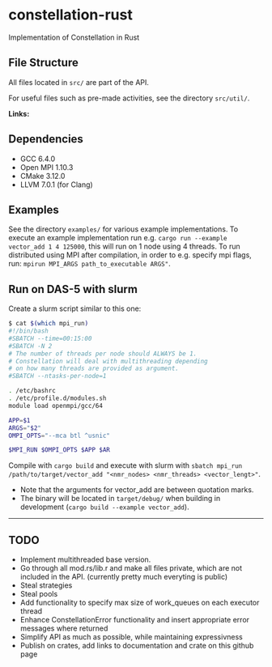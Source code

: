 # constellation-rust
Implementation of Constellation in Rust

## File Structure
All files located in `src/` are part of the API.

For useful files such as pre-made activities, see the directory `src/util/`.

**Links:**

## Dependencies
* GCC 6.4.0
* Open MPI 1.10.3
* CMake 3.12.0
* LLVM 7.0.1 (for Clang)

## Examples
See the directory `examples/` for various example implementations. To execute an example implementation run e.g. `cargo run --example vector_add 1 4 125000`, this will run on 1 node using 4 threads. To run distributed using MPI after compilation, in order to e.g. specify mpi flags, run: `mpirun MPI_ARGS path_to_executable ARGS"`.

## Run on DAS-5 with slurm

Create a slurm script similar to this one:
```bash
$ cat $(which mpi_run)
#!/bin/bash
#SBATCH --time=00:15:00
#SBATCH -N 2
# The number of threads per node should ALWAYS be 1.
# Constellation will deal with multithreading depending
# on how many threads are provided as argument.
#SBATCH --ntasks-per-node=1

. /etc/bashrc
. /etc/profile.d/modules.sh
module load openmpi/gcc/64

APP=$1
ARGS="$2"
OMPI_OPTS="--mca btl ^usnic"

$MPI_RUN $OMPI_OPTS $APP $AR
```
Compile with `cargo build` and execute with slurm with `sbatch mpi_run /path/to/target/vector_add "<nmr_nodes> <nmr_threads> <vector_lengt>"`. 

* Note that the arguments for vector_add are between quotation marks. 
* The binary will be located in `target/debug/` when building in development (`cargo build --example vector_add`).

---

## TODO
- Implement multithreaded base version.
- Go through all mod.rs/lib.r and make all files private, which are not included in the API. (currently pretty much everyting is public)
- Steal strategies
- Steal pools
- Add functionality to specify max size of work_queues on each executor thread
- Enhance ConstellationError functionality and insert appropriate error messages where returned
- Simplify API as much as possible, while maintaining expressivness
- Publish on crates, add links to documentation and crate on this github page
